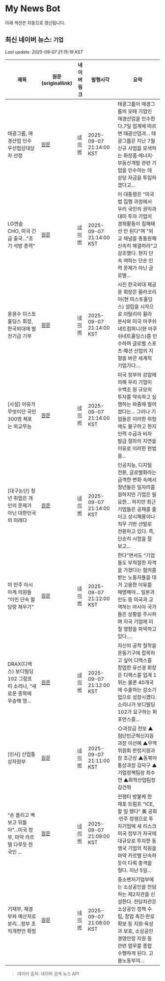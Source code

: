 # My News Bot

아래 섹션은 자동으로 갱신됩니다.

<!-- NEWS:START -->
## 최신 네이버 뉴스: `기업`
_Last update: 2025-09-07 21:15:19 KST_

| 제목 | 원문(originallink) | 네이버 링크 | 발행시각 | 요약 |
|---|---|---|---|---|
| 태광그룹, 애경산업 인수 우선협상대상자 선정 | [원문](https://news.mtn.co.kr/news-detail/2025090721104363117) | [네이버](https://news.mtn.co.kr/news-detail/2025090721104363117) | 2025-09-07 21:14:00 KST | 태광그룹이 애경그룹의 모태 기업인 애경산업을 인수한다.7일 업계에 따르면 태광산업과... 태광그룹은 지난 7월 신규 사업을 모색하는 화장품·에너지·부동산개발 관련 기업을 인수하는 데 상당 자금을 투입하겠다고... |
| LG엔솔 CHO, 미국 긴급 출국…"조기 석방 총력" | [원문](https://daily.hankooki.com/news/articleView.html?idxno=1267568) | [네이버](https://daily.hankooki.com/news/articleView.html?idxno=1267568) | 2025-09-07 21:14:00 KST | 이 대통령은 "미국 법 집행 과정에서 우리 국민의 권익과 대미 투자 기업의 경제활동이 침해돼선 안 된다"며 "외교 채널을 총동원해 신속히 해결하라"고 강조했다. 현지 단속 여파는 단순 인력 문제가 아닌 글로벌... |
| 윤윤수 미스토홀딩스 회장, 한국외대에 발전기금 기부 | [원문](https://www.naeil.com/news/read/560425?ref=naver) | [네이버](https://www.naeil.com/news/read/560425?ref=naver) | 2025-09-07 21:14:00 KST | 사진 한국외대 제공 윤 회장은 휠라코리아(현 미스토홀딩스) 설립을 시작으로 이탈리아 휠라 본사와 미국 아쿠쉬네트컴퍼니(현 아쿠쉬네트홀딩스)를 인수하며 글로벌 스포츠·패션 산업의 지형을 바꾼 세계적 기업가다.... |
| [사설] 이유가 무엇이던 국민 300명 체포는 외교무능 | [원문](https://www.idaegu.co.kr/news/articleView.html?idxno=522434) | [네이버](https://www.idaegu.co.kr/news/articleView.html?idxno=522434) | 2025-09-07 21:14:00 KST | 미국 정부의 강압에 의해 우리 기업이 수백조 원 규모의 투자를 약속하고 실행하는 와중에 벌어졌다는... 그러나 기업들은 이러한 위험에도 불구하고 현지 인력 수급과 비자 발급 절차의 지연을 이유로 이러한 편법을... |
| [대구논단] 청년 취업은 개인의 문제가 아닌 대한민국의 미래다 | [원문](https://www.idaegu.co.kr/news/articleView.html?idxno=522432) | [네이버](https://www.idaegu.co.kr/news/articleView.html?idxno=522432) | 2025-09-07 21:14:00 KST | 인공지능, 디지털 전환, 글로벌화라는 급격한 변화 속에서 청년들은 일자리를 원하지만 기업은 필요한... 하지만 최근 기업들은 공채를 줄이고 상시채용이나 직무 기반 선발로 전환하고 있다. 즉, 단순히 시험을 잘 보고... |
| 미 민주 아시아계 의원들 “이민 단속 할당량 채우기” | [원문](https://www.kmib.co.kr/article/view.asp?arcid=0028654625&code=61131511&cp=nv) | [네이버](https://n.news.naver.com/mnews/article/005/0001800639?sid=104) | 2025-09-07 21:12:00 KST | 한다”면서도 “기업들도 부적절한 자격을 가졌다는 혐의를 받는 노동자들을 대거 고용한 이유를 해명해야... 일본과 인도 등 미국과 교역하는 아시아 국가들은 상황을 주시하며 자국 기업에 미칠 영향을 파악하고 있다.... |
| DRAX(디랙스) 보디빌딩 102 그랑프리 소리나, “새로운 종목에 우승해 영... | [원문](https://www.sportsseoul.com/news/read/1544111?ref=naver) | [네이버](https://m.sports.naver.com/general/article/468/0001175352) | 2025-09-07 21:12:00 KST | 자신의 공학 철학을 운동기구에 접목하고 싶어 디랙스를 창업한 유선경 회장은 디랙스를 업계 1위는 물론 40개국에 수출하는 강소기업으로 성장시켰다. 소리나가 보디빌딩 102가 요구하는 퍼포먼스를... |
| [인사] 산업통상자원부 | [원문](https://zdnet.co.kr/view/?no=20250907210955) | [네이버](https://n.news.naver.com/mnews/article/092/0002389352?sid=102) | 2025-09-07 21:11:00 KST | ◇과장급 전보 ▲첨단민군혁신지원과장 이선혜 ▲무역위원회 판정지원과장 조근상 ▲동북아통상과장 김덕구 ▲기업정책팀장 최수연 ▲화학산업팀장 김건혁 |
| “손 올리고 벽보고 뒤돌아”…미국 정부, 마약 카르텔 다루듯 한국인 ... | [원문](https://www.mk.co.kr/article/11413370) | [네이버](https://n.news.naver.com/mnews/article/009/0005554564?sid=104) | 2025-09-07 21:09:00 KST | 전쟁터 방불케 한 체포 트럼프 “ICE, 할 일 했다” 美 공화·민주 정쟁으로 투자기업에 새 리스크 미국 정부가 자국에 대규모로 투자한 동맹국 기업의 직원을 마약 카르텔 단속하듯이 다뤄 충격을 줬다. 지난 5일... |
| 기재부, 재경부와 예산처로 분리…정부 조직개편안 확정 | [원문](https://www.delighti.co.kr/news/articleView.html?idxno=102017) | [네이버](https://www.delighti.co.kr/news/articleView.html?idxno=102017) | 2025-09-07 21:08:00 KST | 중소벤처기업부에는 소상공인을 전담하는 제2차관을 신설한다. 전담차관은 소상공인 정책 수립, 창업 촉진·판로 확보 등 지원·육성과 보호, 소상공인 경영안정 지원 등 관련 업무를 종합 수행하게 된다. 고용노동부의... |

> 데이터 출처: 네이버 검색 뉴스 API
<!-- NEWS:END -->

